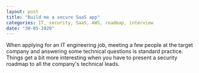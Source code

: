 ```yaml
---
layout: post
title: "Build me a secure SaaS app"
categories: IT, security, SaaS, AWS, roadmap, interview
date: "30-05-2020"
---
```


When applying for an IT engineering job, meeting a few people at the target company and answering some technical questions is standard practice. Things get a bit more interesting when you have to present a security roadmap to all the company's technical leads.
